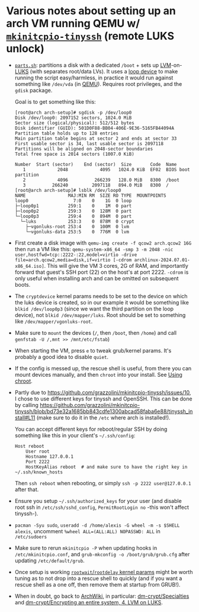 # Various notes about setting up an arch VM running QEMU w/ [`mkinitcpio-tinyssh`](https://github.com/grazzolini/mkinitcpio-tinyssh) (remote LUKS unlock)

* [`parts.sh`](parts.sh): partitions a disk with a dedicated `/boot` + sets up [LVM](https://en.wikipedia.org/wiki/Logical_Volume_Manager_(Linux))-on-[LUKS](https://en.wikipedia.org/wiki/Linux_Unified_Key_Setup) (with separates root/data LVs). It uses a [loop device](https://en.wikipedia.org/wiki/Loop_device) to make running the script easy/harmless, in practice it would run against something like `/dev/vda` (in [QEMU](https://www.qemu.org/)). Requires root privileges, and the `gdisk` package.

  Goal is to get something like this:

  ```
  [root@arch arch-setup]# sgdisk -p /dev/loop0
  Disk /dev/loop0: 2097152 sectors, 1024.0 MiB
  Sector size (logical/physical): 512/512 bytes
  Disk identifier (GUID): 501D0F88-BB04-406E-9E36-5165FB44094A
  Partition table holds up to 128 entries
  Main partition table begins at sector 2 and ends at sector 33
  First usable sector is 34, last usable sector is 2097118
  Partitions will be aligned on 2048-sector boundaries
  Total free space is 2014 sectors (1007.0 KiB)
  
  Number  Start (sector)    End (sector)  Size       Code  Name
     1            2048            4095   1024.0 KiB  EF02  BIOS boot partition
     2            4096          266239   128.0 MiB   8300  /boot
     3          266240         2097118   894.0 MiB   8300  /
  [root@arch arch-setup]# lsblk /dev/loop0
  NAME                MAJ:MIN RM  SIZE RO TYPE  MOUNTPOINTS
  loop0                 7:0    0    1G  0 loop
  ├─loop0p1           259:1    0    1M  0 part
  ├─loop0p2           259:3    0  128M  0 part
  └─loop0p3           259:4    0  894M  0 part
    └─luks            253:3    0  878M  0 crypt
      ├─vgonluks-root 253:4    0  100M  0 lvm
      └─vgonluks-data 253:5    0  776M  0 lvm
  ```
* First create a disk image with `qemu-img create -f qcow2 arch.qcow2 16G` then run a VM like this: `qemu-system-x86_64 -smp 3 -m 2048 -nic user,hostfwd=tcp::2222-:22,model=virtio -drive file=arch.qcow2,media=disk,if=virtio [-cdrom archlinux-2024.07.01-x86_64.iso]`. This will give the VM 3 cores, 2G of RAM, and importantly forward that guest's SSH port (22) on the host's at port 2222. `-cdrom` is only useful when installing arch and can be omitted on subsequent boots.
* The `cryptdevice` kernel params needs to be set to the device on which the luks device is created, so in our example it would be something like `blkid /dev/loop0p3` (since we want the third partition on the loop device), not `blkid /dev/mapper/luks`. Root should be set to something like `/dev/mapper/vgonluks-root`.
* Make sure to `mount` the devices (`/`, then `/boot`, then `/home`) and call `genfstab -U /,mnt >> /mnt/etc/fstab`)
* When starting the VM, press `e` to tweak grub/kernel params. It's probably a good idea to disable `quiet`.
* If the config is messed up, the rescue shell is useful, from there you can mount devices manually, and then `chroot` into your install. See [Using chroot](https://wiki.archlinux.org/title/Chroot#Using_chroot).
* Partly due to <https://github.com/grazzolini/mkinitcpio-tinyssh/issues/10>, I chose to use different keys for tinyssh and OpenSSH. This can be done by calling <https://github.com/grazzolini/mkinitcpio-tinyssh/blob/bd73e32a1685bb843cdfe1300abcad58faba6e88/tinyssh_install#L11> (make sure to do it in the `/etc` where arch is installed!).
  
  You can accept different keys for reboot/regular SSH by doing something like this in your client's `~/.ssh/config`:

  ```
  Host reboot
      User root
      Hostname 127.0.0.1
      Port 2222
      HostKeyAlias reboot  # and make sure to have the right key in ~/.ssh/known_hosts
  ```

  Then `ssh reboot` when rebooting, or simply `ssh -p 2222 user@127.0.0.1` after that.
* Ensure you setup `~/.ssh/authorized_keys` for your user (and disable root ssh in `/etc/ssh/sshd_config`, `PermitRootLogin no` -this won't affect tinyssh-).
* `pacman -Syu sudo`, `useradd -d /home/alexis -G wheel -m -s $SHELL alexis`, uncomment `%wheel ALL=(ALL:ALL) NOPASSWD: ALL` in `/etc/sudoers`
* Make sure to rerun `mkinitcpio -P` when updating hooks in `/etc/mkinitcpio.conf`, and `grub-mkconfig -o /boot/grub/grub.cfg` after updating `/etc/default/grub`.
* Once setup is working [`rootwait`/`rootdelay` kernel params](https://unix.stackexchange.com/questions/67199/whats-the-point-of-rootwait-rootdelay) might be worth tuning as to not drop into a rescue shell to quickly (and if you want a rescue shell as a one off, then remove them at startup from GRUB!).
* When in doubt, go back to [ArchWiki](https://wiki.archlinux.org/title/Main_page), in particular: [dm-crypt/Specialties](https://title/Dm-crypt/Specialties) and [dm-crypt/Encrypting an entire system, 4. LVM on LUKS](https://wiki.archlinux.org/title/Dm-crypt/Encrypting_an_entire_system#LVM_on_LUKS).
